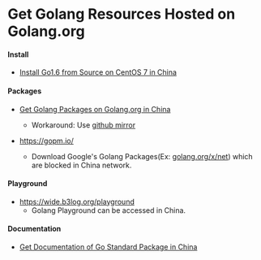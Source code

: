 # Get Golang Resources Hosted on Golang.org

#### Install
* [Install Go1.6 from Source on CentOS 7 in China](https://github.com/northbright/Notes/blob/master/Golang/china/install-go1.6-from-source-on-centos7-in-china.md)

#### Packages
* [Get Golang Packages on Golang.org in China](https://github.com/northbright/Notes/blob/master/Golang/china/get-golang-packages-on-golang-org-in-china.md)
  * Workaround: Use [github mirror](https://github.com/golang/)

* <https://gopm.io/>
  * Download Google's Golang Packages(Ex: [golang.org/x/net](http://golang.org/x/net])) which are blocked in China network.

#### Playground
* <https://wide.b3log.org/playground>
  * Golang Playground can be accessed in China.


#### Documentation
* [Get Documentation of Go Standard Package in China](https://github.com/northbright/Notes/blob/master/Golang/china/get-go-standard-packages-docs-in-china.md)
